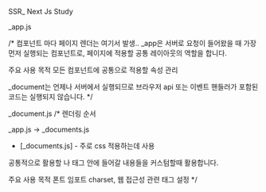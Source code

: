 SSR_ Next Js Study


_app.js

/*
  컴포넌트 마다 페이지 렌더는 여기서 발생..
  _app은 서버로 요청이 들어왔을 때 가장 먼저 실행되는 컴포넌트로, 페이지에 적용할 공통 레이아웃의 역할을 합니다.

  주요 사용 목적
  모든 컴포넌트에 공통으로 적용할 속성 관리 

  _document는 언제나 서버에서 실행되므로 브라우저 api 또는 이벤트 핸들러가 포함된 코드는 실행되지 않습니다.
*/


_document.js
/*
  렌더링 순서
  
  _app.js -> _documents.js


  - [_documents.js] -
  주로 css 적용하는데 사용

  공통적으로 활용할 <head>나 <body> 태그 안에 들어갈 내용들을 커스텀할때 활용합니다.

  주요 사용 목적
  폰트 임포트
  charset, 웹 접근성 관련 태그 설정
*/
  
  
